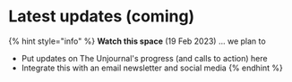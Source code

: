 # Latest updates (coming)

{% hint style="info" %}
**Watch this space** (19 Feb 2023) ... we plan to&#x20;

* Put updates on The Unjournal's progress (and calls to action) here
* Integrate this with an email newsletter and social media
{% endhint %}

